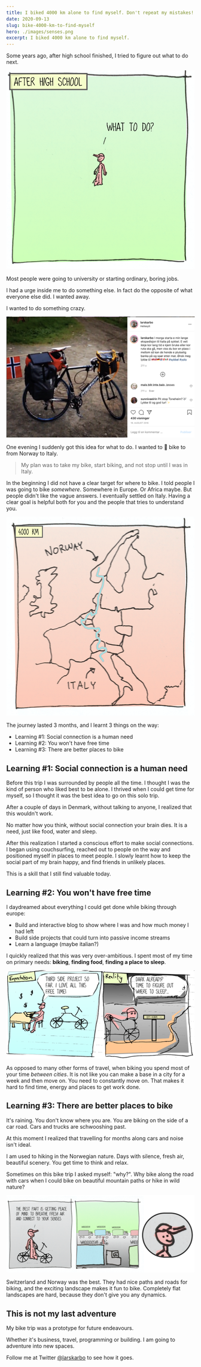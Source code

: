 ```yaml
---
title: I biked 4000 km alone to find myself. Don't repeat my mistakes!
date: 2020-09-13
slug: bike-4000-km-to-find-myself
hero: ./images/senses.png
excerpt: I biked 4000 km alone to find myself.
---
```



Some years ago, after high school finished, I tried to figure out what to do next.

![images/after_high_school.png](images/after_high_school.png)


Most people were going to university or starting ordinary, boring jobs.

I had a urge inside me to do something else. In fact do the opposite of what everyone else did. I wanted away.

I wanted to do something crazy.

![images/Untitled.png](images/Untitled.png)

One evening I suddenly got this idea for what to do. I wanted to 🚴 bike to from Norway to Italy.

> My plan was to take my bike, start biking, and not stop until I was in Italy.

In the beginning I did not have a clear target for where to bike. I told people I was going to bike *somewhere*. Somewhere in Europe. Or Africa maybe. But people didn't like the vague answers. I eventually settled on Italy. Having a clear goal is helpful both for you and the people that tries to understand you.

![images/once_(1).png](images/once_(1).png)

The journey lasted 3 months, and I learnt 3 things on the way:

* Learning #1: Social connection is a human need
* Learning #2: You won't have free time
* Learning #3: There are better places to bike


## Learning #1: Social connection is a human need

Before this trip I was surrounded by people all the time. I thought I was the kind of person who liked best to be alone. I thrived when I could get time for myself, so I thought it was the best idea to go on this solo trip.

After a couple of days in Denmark, without talking to anyone, I realized that this wouldn't work.

No matter how you think, without social connection your brain dies. It is a need, just like food, water and sleep.

After this realization I started a conscious effort to make social connections. I began using couchsurfing, reached out to people on the way and positioned myself in places to meet people. I slowly learnt how to keep the social part of my brain happy, and find friends in unlikely places.

This is a skill that I still find valuable today.

## Learning #2: You won't have free time

I daydreamed about everything I could get done while biking through europe:

- Build and interactive blog to show where I was and how much money I had left
- Build side projects that could turn into passive income streams
- Learn a language (maybe italian?)

I quickly realized that this was very over-ambitious. I spent most of my time on primary needs: **biking**, **finding food**, **finding a place to sleep**.

![images/cartoon1_(1).png](images/cartoon1_(1).png)

As opposed to many other forms of travel, when biking you spend most of your time *between cities*. It is not like you can make a base in a city for a week and then move on. You need to constantly move on. That makes it hard to find time, energy and places to get work done.

## Learning #3: There are better places to bike

It's raining. You don't know where you are. You are biking on the side of a car road. Cars and trucks are schwooshing past.

At this moment I realized that travelling for months along cars and noise isn't ideal.

I am used to hiking in the Norwegian nature. Days with silence, fresh air, beautiful scenery. You get time to think and relax.

Sometimes on this bike trip I asked myself: "why?". Why bike along the road with cars when I could bike on beautiful mountain paths or hike in wild nature?

![images/senses.png](images/senses.png)

Switzerland and Norway was the best. They had nice paths and roads for biking, and the exciting landscape makes it fun to bike. Completely flat landscapes are hard, because they don't give you any dynamics.

## This is not my last adventure

My bike trip was a prototype for future endeavours.

Whether it's business, travel, programming or building. I am going to adventure into new spaces.

Follow me at Twitter [@larskarbo](https://twitter.com/larskarbo) to see how it goes.